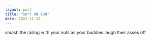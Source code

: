 ```yaml
---
layout: post
title: "SH*T ON YOU"
date: 2022-11-22
---
```


smash the railing with your nuts as your buddies laugh their asses off
